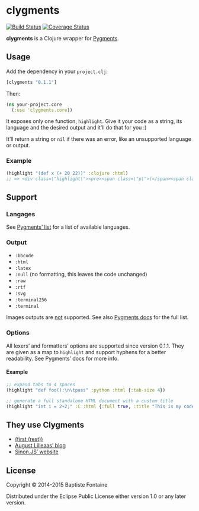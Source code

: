 # clygments

[![Build Status](https://img.shields.io/travis/bfontaine/clygments.svg)](https://travis-ci.org/bfontaine/clygments)
[![Coverage Status](https://img.shields.io/coveralls/bfontaine/clygments.svg)](https://coveralls.io/r/bfontaine/clygments)

**clygments** is a Clojure wrapper for [Pygments][].

[Pygments]: http://pygments.org/

## Usage

Add the dependency in your `project.clj`:

```clj
[clygments "0.1.1"]
```

Then:

```clj
(ns your-project.core
  (:use 'clygments.core))
```

It exposes only one function, `highlight`. Give it your code as a string, its
language and the desired output and it’ll do that for you :)

It’ll return a string or `nil` if there was an error, like an unsupported
language or output.

### Example

```clj
(highlight "(def x (+ 20 22))" :clojure :html)
;; => <div class=\"highlight\"><pre><span class=\"p\">(</span><span class=\"k\">def </span><span class=\"nv\">x</span> <span class=\"mi\">42</span><span class=\"p\">)</span>\n</pre></div>
```

## Support

### Langages

See [Pygments’ list][lexers] for a list of available languages.

### Output

* `:bbcode`
* `:html`
* `:latex`
* `:null` (no formatting, this leaves the code unchanged)
* `:raw`
* `:rtf`
* `:svg`
* `:terminal256`
* `:terminal`

Images outputs are [not][issue-2] supported. See also
[Pygments docs][formatters] for the full list.

[issue-2]: https://github.com/bfontaine/clygments/issues/2#issuecomment-35169407

### Options

All lexers’ and formatters’ options are supported since version 0.1.1. They are
given as a map to `highlight` and support hyphens for a better readability. See
Pygments’ docs for more info.

#### Example

```clj
;; expand tabs to 4 spaces
(highlight "def foo():\n\tpass" :python :html {:tab-size 4})

;; generate a full standalone HTML document with a custom title
(highlight "int i = 2+2;" :C :html {:full true, :title "This is my code"})
```

[lexers]: http://pygments.org/docs/lexers/
[formatters]: http://pygments.org/docs/formatters/

## They use Clygments

* [(first (rest))](http://first.rest/)
* [August Lilleaas’ blog](http://augustl.com/)
* [Sinon.JS’ website](http://sinonjs.org/)

## License

Copyright © 2014-2015 Baptiste Fontaine

Distributed under the Eclipse Public License either version 1.0 or any later
version.
